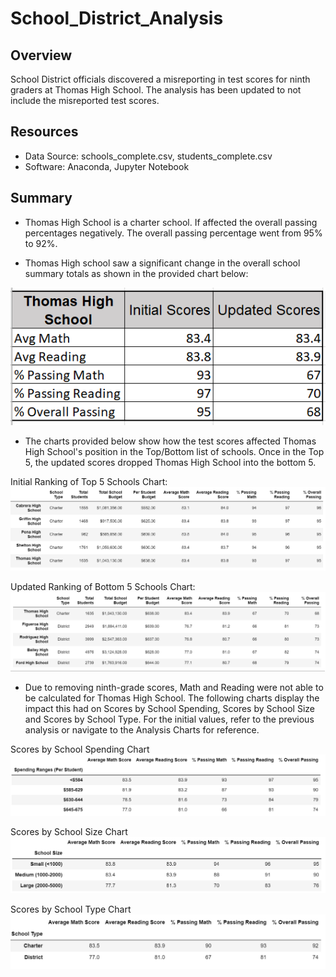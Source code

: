 # School_District_Analysis

## Overview
School District officials discovered a misreporting in test scores for ninth graders at Thomas High School.
The analysis has been updated to not include the misreported test scores.

## Resources
- Data Source: schools_complete.csv, students_complete.csv
- Software: Anaconda, Jupyter Notebook

## Summary

- Thomas High School is a charter school. If affected the overall passing percentages negatively. The overall passing percentage went from 95% to 92%.

- Thomas High school saw a significant change in the overall school summary totals as shown in the provided chart below:

![Summary_Comparison_Chart](https://github.com/arodriguez82/School_District_Analysis/blob/master/Analysis%20Charts/Summary_Comparison.png?raw=true)

- The charts provided below show how the test scores affected Thomas High School's position in the Top/Bottom list of schools. Once in the Top 5, the updated scores dropped Thomas High School into the bottom 5.

Initial Ranking of Top 5 Schools Chart:
![Initial_Top_5_Chart](https://github.com/arodriguez82/School_District_Analysis/blob/master/Analysis%20Charts/Initial_Top_5.png?raw=true)

Updated Ranking of Bottom 5 Schools Chart:
![Bottom_5_Schools_Chart](https://github.com/arodriguez82/School_District_Analysis/blob/master/Analysis%20Charts/Bottom_5_Schools.png?raw=true)

- Due to removing ninth-grade scores, Math and Reading were not able to be calculated for Thomas High School. The following charts display the impact this had on Scores by School Spending, Scores by School Size and Scores by School Type. For the initial values, refer to the previous analysis or navigate to the Analysis Charts for reference.

Scores by School Spending Chart
![Updated_Summary_by_Spending_Chart](https://github.com/arodriguez82/School_District_Analysis/blob/master/Analysis%20Charts/Initial_Summary_by_spending.png?raw=true)

Scores by School Size Chart
![Updated_Summary_school_size_Chart](https://github.com/arodriguez82/School_District_Analysis/blob/master/Analysis%20Charts/Updated_Summary_by_size.png?raw=true)

Scores by School Type Chart
![Updated_Summary_School_Type_Chart](https://github.com/arodriguez82/School_District_Analysis/blob/master/Analysis%20Charts/Updated_Summary_by_district.png?raw=true)
